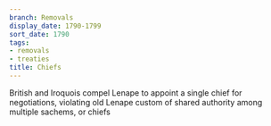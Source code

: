 ```yaml
---
branch: Removals
display_date: 1790-1799
sort_date: 1790
tags:
- removals
- treaties
title: Chiefs
---
```


British and Iroquois compel Lenape to appoint a single chief for negotiations, violating old Lenape custom of shared authority among multiple sachems, or chiefs